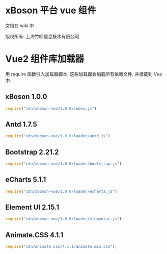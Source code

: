 # xBoson 平台 vue 组件

文档在 wiki 中

版权所有: 上海竹呗信息技术有限公司


# Vue2 组件库加载器

用 require 函数引入加载器脚本, 这些加载器会加载所有依赖文件, 并挂载到 Vue 中.


## xBoson 1.0.0

```js
require("cdn/xboson-vue/1.0.0/index.js")
```


## Antd 1.7.5

```js
require("cdn/xboson-vue/1.0.0/loader/antd.js")
```


## Bootstrap 2.21.2

```js
require("cdn/xboson-vue/1.0.0/loader/bootstrap.js")
```


## eCharts 5.1.1

```js
require("cdn/xboson-vue/1.0.0/loader/echarts.js")
```

## Element UI 2.15.1

```js
require("cdn/xboson-vue/1.0.0/loader/elementui.js")
```


## Animate.CSS 4.1.1 

```js
require("cdn/animate.css/4.1.1/animate.min.css");
```